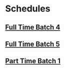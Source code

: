 # Schedules

## [Full Time Batch 4](https://rocketacademy.github.io/scheduler/#/schedules/ftbc4)

## [Full Time Batch 5](https://app.gitbook.com/invite/rocketacademy?invite=-MBh9sLmnkNLzxgEzH-O)

## [Part Time Batch 1](https://rocketacademy.github.io/scheduler/#/schedules/ptbc1)

